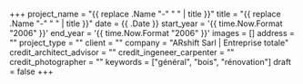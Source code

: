 +++
project_name = "{{ replace .Name "-" " " | title }}"
title = "{{ replace .Name "-" " " | title }}"
date = {{ .Date }}
start_year = '{{ time.Now.Format "2006" }}'
end_year = '{{ time.Now.Format "2006" }}'
images = []
address = ""
project_type = ""
client = ""
company = "ARshift Sarl | Entreprise totale"
credit_architect_advisor = ""
credit_ingeneer_carpenter = ""
credit_photographer = ""
keywords = ["général", "bois", "rénovation"]
draft = false
+++